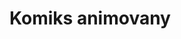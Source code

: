 # Komiks animovany

<bdl-animate-control id="idfmi"></bdl-animate-control>
<bdl-animate-adobe src="Odchod_v2.js" width="800" height="600" name="Odchod_v2" fromid="idfmi"></bdl-animate-adobe>

